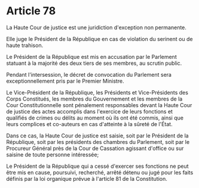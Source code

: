 # Article 78

La Haute Cour de justice est une juridiction d'exception non permanente.

Elle juge le Président de la République en cas de violation du serinent ou de haute
trahison.

Le Président de la République est mis en accusation par le Parlement statuant à la majorité des deux tiers de ses membres, au scrutin public.

Pendant l'intersession, le décret de convocation du Parlement sera exceptionnellement pris par le Premier Ministre.

Le Vice-Président de la République, les Présidents et Vice-Présidents des Corps Constitués, les membres du Gouvernement et les membres de la Cour Constitutionnelle sont pénalement responsables devant la Haute Cour de justice des
actes accomplis dans l'exercice de leurs fonctions et qualifiés de crimes ou délits au moment où ils ont été commis, ainsi que leurs complices et co-auteurs en cas d'atteinte à la sûreté de l'État.

Dans ce cas, la Haute Cour de justice est saisie, soit par le Président de la République, soit par les présidents des chambres du Parlement, soit par le Procureur Général près de la Cour de Cassation agissant d'office ou sur saisine de toute
personne intéressée;

Le Président de la République qui a cessé d'exercer ses fonctions ne peut être mis en cause, poursuivi, recherché, arrêté détenu ou jugé pour les faits définis par la loi
organique prévue à l'article 81 de la Constitution.